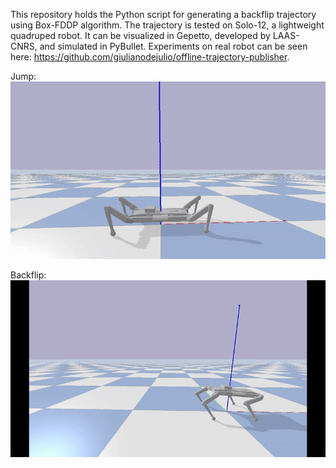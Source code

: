 This repository holds the Python script for generating a backflip trajectory using Box-FDDP algorithm. The trajectory is tested on Solo-12, a lightweight quadruped robot. It can be visualized in Gepetto, developed by LAAS-CNRS, and simulated in PyBullet. Experiments on real robot can be seen here: https://github.com/giulianodejulio/offline-trajectory-publisher.

Jump:
![,](https://github.com/giulianodejulio/solo-12-backflip/blob/master/jump_pybullet.gif)

Backflip:
![.](https://github.com/giulianodejulio/solo-12-backflip/blob/master/backflip_pybullet.gif)